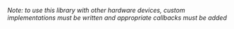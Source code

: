 *Note: to use this library with other hardware devices, custom implementations must be written and appropriate callbacks must be added*
